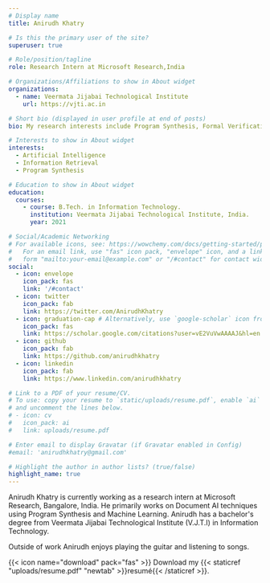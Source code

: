 ```yaml
---
# Display name
title: Anirudh Khatry

# Is this the primary user of the site?
superuser: true

# Role/position/tagline
role: Research Intern at Microsoft Research,India

# Organizations/Affiliations to show in About widget
organizations:
  - name: Veermata Jijabai Technological Institute
    url: https://vjti.ac.in

# Short bio (displayed in user profile at end of posts)
bio: My research interests include Program Synthesis, Formal Verification and Machine Learning.

# Interests to show in About widget
interests:
  - Artificial Intelligence
  - Information Retrieval
  - Program Synthesis

# Education to show in About widget
education:
  courses:
    - course: B.Tech. in Information Technology.
      institution: Veermata Jijabai Technological Institute, India.
      year: 2021

# Social/Academic Networking
# For available icons, see: https://wowchemy.com/docs/getting-started/page-builder/#icons
#   For an email link, use "fas" icon pack, "envelope" icon, and a link in the
#   form "mailto:your-email@example.com" or "/#contact" for contact widget.
social:
  - icon: envelope
    icon_pack: fas
    link: '/#contact'
  - icon: twitter
    icon_pack: fab
    link: https://twitter.com/AnirudhKhatry
  - icon: graduation-cap # Alternatively, use `google-scholar` icon from `ai` icon pack
    icon_pack: fas
    link: https://scholar.google.com/citations?user=vE2VuVwAAAAJ&hl=en
  - icon: github
    icon_pack: fab
    link: https://github.com/anirudhkhatry
  - icon: linkedin
    icon_pack: fab
    link: https://www.linkedin.com/anirudhkhatry

# Link to a PDF of your resume/CV.
# To use: copy your resume to `static/uploads/resume.pdf`, enable `ai` icons in `params.toml`,
# and uncomment the lines below.
# - icon: cv
#   icon_pack: ai
#   link: uploads/resume.pdf

# Enter email to display Gravatar (if Gravatar enabled in Config)
#email: 'anirudhkhatry@gmail.com'

# Highlight the author in author lists? (true/false)
highlight_name: true
---
```


Anirudh Khatry is currently working as a research intern at Microsoft Research, Bangalore, India. He primarily works on Document AI techniques using Program Synthesis and Machine Learning. Anirudh has a bachelor's degree from Veermata Jijabai Technological Institute (V.J.T.I) in Information Technology.

Outside of work Anirudh enjoys playing the guitar and listening to songs.

{{< icon name="download" pack="fas" >}} Download my {{< staticref "uploads/resume.pdf" "newtab" >}}resumé{{< /staticref >}}.
